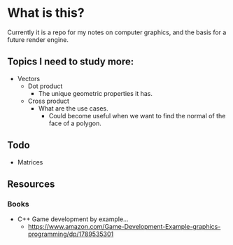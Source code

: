 # What is this?
Currently it is a repo for my notes on computer graphics, and the basis for a
future render engine.

## Topics I need to study more:
- Vectors
    - Dot product
        - The unique geometric properties it has.
    - Cross product
        - What are the use cases.
            - Could become useful when we want to find the normal of the face of
              a polygon.

## Todo
- Matrices

## Resources
### Books
- C++ Game development by example...
    - https://www.amazon.com/Game-Development-Example-graphics-programming/dp/1789535301
